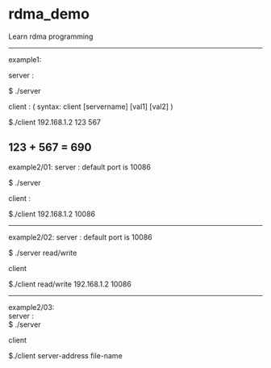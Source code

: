 # rdma_demo
Learn rdma programming

---
example1:

server :

$ ./server

client : ( syntax:  client [servername] [val1] [val2] )

$./client  192.168.1.2  123 567

123 + 567 = 690
---

example2/01:
server : default port is 10086

$ ./server

client :

$./client  192.168.1.2  10086

---
example2/02:
server : default port is 10086

$ ./server read/write

client

$./client read/write 192.168.1.2  10086

---
example2/03:  
server :   
$ ./server

client

$./client server-address file-name
